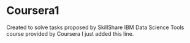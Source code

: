 # Coursera1
Created to solve tasks proposed by SkillShare IBM Data Science Tools course provided by Coursera
I just added this line.
